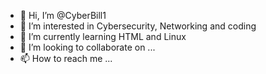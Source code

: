 - 👋 Hi, I’m @CyberBill1
- 👀 I’m interested in Cybersecurity, Networking and coding 
- 🌱 I’m currently learning HTML and Linux
- 💞️ I’m looking to collaborate on ...
- 📫 How to reach me ...

<!---
CyberBill1/CyberBill1 is a ✨ special ✨ repository because its `README.md` (this file) appears on your GitHub profile.
You can click the Preview link to take a look at your changes.
--->
